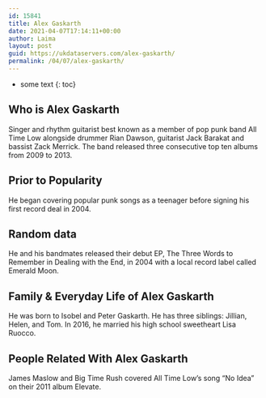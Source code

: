 ```yaml
---
id: 15841
title: Alex Gaskarth
date: 2021-04-07T17:14:11+00:00
author: Laima
layout: post
guid: https://ukdataservers.com/alex-gaskarth/
permalink: /04/07/alex-gaskarth/
---
```


* some text
{: toc}


## Who is Alex Gaskarth
                  
                  
                  
Singer and rhythm guitarist best known as a member of pop punk band All Time Low alongside drummer Rian Dawson, guitarist Jack Barakat and bassist Zack Merrick. The band released three consecutive top ten albums from 2009 to 2013.
                  
              
            
              
            
                
                
                
## Prior to Popularity
                  
                  
                  
He began covering popular punk songs as a teenager before signing his first record deal in 2004. 
                  
              
            
              
            
                
                
                
## Random data
                  
                  
                  
He and his bandmates released their debut EP, The Three Words to Remember in Dealing with the End, in 2004 with a local record label called Emerald Moon. 
                  
              
            
              
            
                
                
                
## Family & Everyday Life of Alex Gaskarth
                  
                  
                  
He was born to Isobel and Peter Gaskarth. He has three siblings: Jillian, Helen, and Tom. In 2016, he married his high school sweetheart Lisa Ruocco. 
                  
              
            
              
            
                
                
                
## People Related With Alex Gaskarth
                  
                  
                  
James Maslow and Big Time Rush covered All Time Low&#8217;s song &#8220;No Idea&#8221; on their 2011 album Elevate.
                  
              
            
              
            
                
              
            
              
              
            
            
              
            
          
          
          